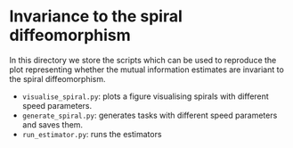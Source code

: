 # Invariance to the spiral diffeomorphism

In this directory we store the scripts which can be used to reproduce the plot representing
whether the mutual information estimates are invariant to the spiral diffeomorphism.

  - `visualise_spiral.py`: plots a figure visualising spirals with different speed parameters.
  - `generate_spiral.py`: generates tasks with different speed parameters and saves them.
  - `run_estimator.py`: runs the estimators